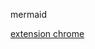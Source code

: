 mermaid

[extension chrome](https://chrome.google.com/webstore/detail/github-%2B-mermaid/goiiopgdnkogdbjmncgedmgpoajilohe/related)
